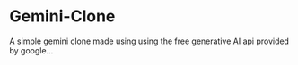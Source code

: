 # Gemini-Clone
A simple gemini clone made using using the free generative AI api provided by google...
